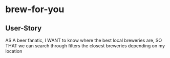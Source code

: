 # brew-for-you

## User-Story
AS A beer fanatic,
I WANT to know where the best local breweries are,
SO THAT we can search through filters the closest breweries depending on my location
